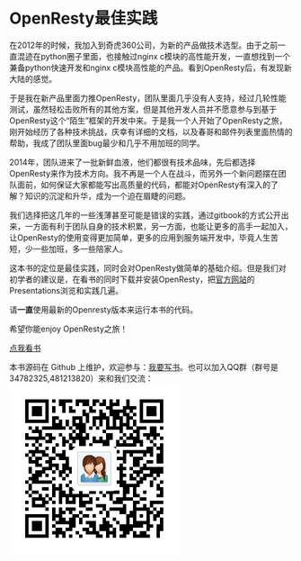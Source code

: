 OpenResty最佳实践
=======

在2012年的时候，我加入到奇虎360公司，为新的产品做技术选型。由于之前一直混迹在python圈子里面，也接触过nginx c模块的高性能开发，一直想找到一个兼备python快速开发和nginx c模块高性能的产品。看到OpenResty后，有发现新大陆的感觉。

于是我在新产品里面力推OpenResty，团队里面几乎没有人支持，经过几轮性能测试，虽然轻松击败所有的其他方案，但是其他开发人员并不愿意参与到基于OpenResty这个“陌生”框架的开发中来。于是我一个人开始了OpenResty之旅，刚开始经历了各种技术挑战，庆幸有详细的文档，以及春哥和邮件列表里面热情的帮助，我成了团队里面bug最少和几乎不用加班的同学。

2014年，团队进来了一批新鲜血液，他们都很有技术品味，先后都选择OpenResty来作为技术方向。我不再是一个人在战斗，而另外一个新问题摆在团队面前，如何保证大家都能写出高质量的代码，都能对OpenResty有深入的了解？知识的沉淀和升华，成为一个迫在眉睫的问题。

我们选择把这几年的一些浅薄甚至可能是错误的实践，通过gitbook的方式公开出来，一方面有利于团队自身的技术积累，另一方面，也能让更多的高手一起加入，让OpenResty的使用变得更加简单，更多的应用到服务端开发中，毕竟人生苦短，少一些加班，多一些陪家人。

这本书的定位是最佳实践，同时会对OpenResty做简单的基础介绍。但是我们对初学者的建议是，在看书的同时下载并安装OpenResty，把[官方网站](http://openresty.org/)的Presentations浏览和实践几遍。

请**一直**使用最新的Openresty版本来运行本书的代码。

希望你能enjoy OpenResty之旅！

[点我看书](http://moonbingbing.gitbooks.io/openresty-best-practices/content/index.html)

本书源码在 Github 上维护，欢迎参与：[我要写书](https://github.com/moonbingbing/openresty-best-practices)。也可以加入QQ群（群号是34782325,481213820）来和我们交流：
![openresty技术交流群](qq_group.png)
